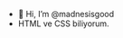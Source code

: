 - 👋 Hi, I’m @madnesisgood
- HTML ve CSS biliyorum.
<!---
madnesisgood/madnesisgood is a ✨ special ✨ repository because its `README.md` (this file) appears on your GitHub profile.
You can click the Preview link to take a look at your changes.
--->
